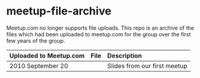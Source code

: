 # meetup-file-archive

Meetup.com no longer supports file uploads.  This repo is an archive of the
files which had been uploaded to meetup.com for the group over the first few
years of the group.

| Uploaded to Meetup.com | File   | Description                  | 
| :--------------------- | :----- | :-----------                 | 
| 2010 September 20      |        | Slides from our first meetup | 
